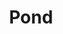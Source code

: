 ---
title: "Pond"
summary: "Australian band from Perth, with close connections to band Tame Impala."
image: "pond.jpg"
apple_music_artist_url: "https://music.apple.com/gb/artist/pond/501465546"
wikipedia_url: "none"
---